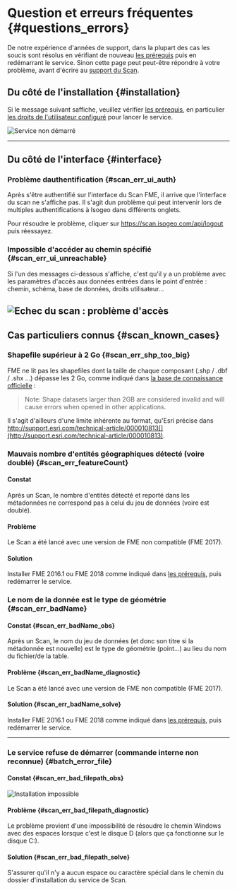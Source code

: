 # Question et erreurs fréquentes {#questions_errors}

De notre expérience d'années de support, dans la plupart des cas les soucis sont résolus en vérifiant de nouveau [les prérequis](prerequisites.html) puis en redémarrant le service. Sinon cette page peut peut-être répondre à votre problème, avant d'écrire au [support du Scan](support.html).

## Du côté de l'installation {#installation}

Si le message suivant saffiche, veuillez vérifier [les prérequis](prerequisites.html), en particulier [les droits de l'utilisateur configuré](prerequisites.html#compte-utilisateur) pour lancer le service.

![Service non démarré](/assets/install_errors_ServiceDoNotStart.png "Le service na pas démarré")

----

## Du côté de l'interface {#interface}

### Problème dauthentification {#scan_err_ui_auth}

Après s'être authentifié sur l'interface du Scan FME, il arrive que l'interface du scan ne s'affiche pas. Il s'agit dun problème qui peut intervenir lors de multiples authentifications à Isogeo dans différents onglets.

Pour résoudre le problème, cliquer sur https://scan.isogeo.com/api/logout puis réessayez.

### Impossible d'accéder au chemin spécifié {#scan_err_ui_unreachable}

Si l'un des messages ci-dessous s'affiche, c'est qu'il y a un problème avec les paramètres d'accès aux données entrées dans le point d'entrée : chemin, schéma, base de données, droits utilisateur...

![Echec du scan : problème d'accès](/assets/scan_errors_UnableToAccessEntryPoint.png)
----

## Cas particuliers connus {#scan_known_cases}

### Shapefile supérieur à 2 Go {#scan_err_shp_too_big}

FME ne lit pas les shapefiles dont la taille de chaque composant (.shp / .dbf / .shx ...) dépasse les 2 Go, comme indiqué dans [la base de connaissance officielle](https://knowledge.safe.com/articles/772/fme-and-esri-arcgis-troubleshooting-guide.html) :

>  Note: Shape datasets larger than 2GB are considered invalid and will cause errors when opened in other applications.

Il s'agit d'ailleurs d'une limite inhérente au format, qu'Esri précise dans http://support.esri.com/technical-article/000010813[](http://support.esri.com/technical-article/000010813).

<!-- ### Donnée géographique corrompue ou incohérente {#scan_err_corrupted_data}

Si un jeu de données contient un objet sans géométrie, la donnée ne peut être lue jusqu'au bout par le Scan FME. Elle est donc indiquée dans la colonne erreur du détail de la requête du Scan avec la mention "Impossible de lire la donnée".

Dans le fichier LOG, lerreur intervient sur létape "LookUp". Exemple tiré dune table PostGIS où le nombre denregistrement (lignes) était incohérent par rapport au nombre dobjets géométriques liés :

```json
{"worker":"wk-d864517e","level":"info","message":"(etl) Start new fme script from queue with options :  [ C:\\\\PROGRA~1\\\\Isogeo\\\\ISOGEO~1\\\\scripts\\\\lookup-postgis.fmw,\n  --OUTPUT_JSON,\n  C:\\\\PROGRA~1\\\\Isogeo\\\\ISOGEO~1\\\\tmp\\\\lookup-gC9aIjzL6,\n  --LOG_FILE,\n  C:\\\\PROGRA~1\\\\Isogeo\\\\ISOGEO~1\\\\tmp\\\\log-UUOBAvNXz,\n  --USERNAME,\n  isogeo,\n  --PASSWORD,\n  modepassepasse,\n  --SOURCE,\n  bdgeo_prod,\n  --HOST,\n  192.168.1.1,\n  --PORT,\n  5432,\n  --FEATURE_TYPES,\n  schema.dataset ]","timestamp":"2017-12-14T16:14:30.604Z"}
``` -->

### Mauvais nombre d'entités géographiques détecté (voire doublé) {#scan_err_featureCount}

#### Constat

Après un Scan, le nombre d'entités détecté et reporté dans les métadonnées ne correspond pas à celui du jeu de données (voire est doublé).

#### Problème

Le Scan a été lancé avec une version de FME non compatible (FME 2017).

#### Solution

Installer FME 2016.1 ou FME 2018 comme indiqué dans [les prérequis](prerequisites.html), puis redémarrer le service.

### Le nom de la donnée est le type de géométrie {#scan_err_badName}

#### Constat {#scan_err_badName_obs}

Après un Scan, le nom du jeu de données (et donc son titre si la métadonnée est nouvelle) est le type de géométrie (point...) au lieu du nom du fichier/de la table.

#### Problème {#scan_err_badName_diagnostic}

Le Scan a été lancé avec une version de FME non compatible (FME 2017).

#### Solution {#scan_err_badName_solve}

Installer FME 2016.1 ou FME 2018 comme indiqué dans [les prérequis](prerequisites.html), puis redémarrer le service.

----

### Le service refuse de démarrer (commande interne non reconnue) {#batch_error_file}

#### Constat {#scan_err_bad_filepath_obs}

![Installation impossible](/assets/support_batch_error_bad_file_path.png)

#### Problème {#scan_err_bad_filepath_diagnostic}

Le problème provient d'une impossibilité de résoudre le chemin Windows avec des espaces lorsque c'est le disque D (alors que ça fonctionne sur le disque C:).

#### Solution {#scan_err_bad_filepath_solve}

S'assurer qu'il n'y a aucun espace ou caractère spécial dans le chemin du dossier d'installation du service de Scan.
